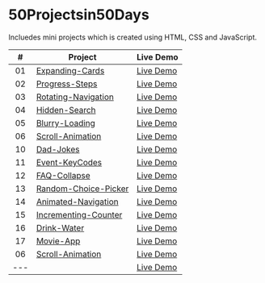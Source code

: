 # 50Projectsin50Days

Incluedes mini projects which is created using HTML, CSS and JavaScript.

|  #  | Project                                                                                                                     | Live Demo                                                                         |
| :-: | --------------------------------------------------------------------------------------------------------------------------- | --------------------------------------------------------------------------------- |
| 01  | [Expanding-Cards](https://github.com/cembicakci/50Projectsin50Days/tree/main/01-Expanding-Cards)                            | [Live Demo](https://cembicakci.github.io/50Projectsin50Days/01-Expanding-Cards/)                |
| 02  | [Progress-Steps](https://github.com/cembicakci/50Projectsin50Days/tree/main/02-Progress-Steps)                              | [Live Demo](https://cembicakci.github.io/50Projectsin50Days/02-Progress-Steps)                  |
| 03  | [Rotating-Navigation](https://github.com/cembicakci/50Projectsin50Days/tree/main/03-Rotating-Navigation)                    | [Live Demo](https://cembicakci.github.io/50Projectsin50Days/03-Rotating-Navigation/)            |
| 04  | [Hidden-Search](https://github.com/cembicakci/50Projectsin50Days/tree/main/04-Hidden-Search)                                | [Live Demo](https://cembicakci.github.io/50Projectsin50Days/04-Hidden-Search/)                  |
| 05  | [Blurry-Loading](https://github.com/cembicakci/50Projectsin50Days/tree/main/05-Blurry-Loading)                              | [Live Demo](https://cembicakci.github.io/50Projectsin50Days/05-Blurry-Loading/)                 | 
| 06  | [Scroll-Animation](https://github.com/cembicakci/50Projectsin50Days/tree/main/06-Scroll-Animation)                          | [Live Demo](https://cembicakci.github.io/50Projectsin50Days/06-Scroll-Animation/)               |
| 10  | [Dad-Jokes](https://github.com/cembicakci/50Projectsin50Days/tree/main/10-Dad-Jokes)                                        | [Live Demo](https://cembicakci.github.io/50Projectsin50Days/10-Dad-Jokes/)                      |
| 11  | [Event-KeyCodes](https://github.com/cembicakci/50Projectsin50Days/tree/main/11-Event-KeyCodes)                              | [Live Demo](https://cembicakci.github.io/50Projectsin50Days/11-Event-KeyCodes/)                 |
| 12  | [FAQ-Collapse](https://github.com/cembicakci/50Projectsin50Days/tree/main/12-FAQ-Collapse)                                  | [Live Demo](https://cembicakci.github.io/50Projectsin50Days/12-FAQ-Collapse/)                   |
| 13  | [Random-Choice-Picker](https://github.com/cembicakci/50Projectsin50Days/tree/main/13-Random-Choice-Picker)                  | [Live Demo](https://cembicakci.github.io/50Projectsin50Days/13-Random-Choice-Picker/)           |
| 14| [Animated-Navigation](https://github.com/cembicakci/50Projectsin50Days/tree/main/14-Animated-Navigation)                      | [Live Demo](https://cembicakci.github.io/50Projectsin50Days/14-Animated-Navigation/)            |
| 15  | [Incrementing-Counter](https://github.com/cembicakci/50Projectsin50Days/tree/main/15-Incrementing-Counter)                  | [Live Demo](https://cembicakci.github.io/50Projectsin50Days/15-Incrementing-Counter/)           |
| 16  | [Drink-Water](https://github.com/cembicakci/50Projectsin50Days/tree/main/16-Drink-Water)                                    | [Live Demo](https://cembicakci.github.io/50Projectsin50Days/16-Drink-Water/)                    |
| 17  | [Movie-App](https://github.com/cembicakci/50Projectsin50Days/tree/main/17-Movie-App)                                        | [Live Demo](https://cembicakci.github.io/50Projectsin50Days/17-Movie-App/)                
| 06  | [Scroll-Animation](https://github.com/cembicakci/50Projectsin50Days/tree/main/06-Scroll-Animation)                          | [Live Demo](https://cembicakci.github.io/50Projectsin50Days/06-Scroll-Animation/)                |
| ---  | []()                            | [Live Demo]()                |





